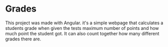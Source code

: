 # Grades

This project was made with Angular. it's a simple webpage that calculates a students grade when given the tests maximum number of points and how much point the student got. It can also count together how many different grades there are.
